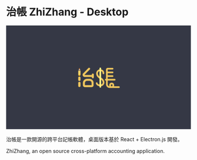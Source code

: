 # 治帳 ZhiZhang - Desktop

![cover](./cover.png)

治帳是一款開源的跨平台記帳軟體，桌面版本基於 React + Electron.js 開發。

ZhiZhang, an open source cross-platform accounting application.
